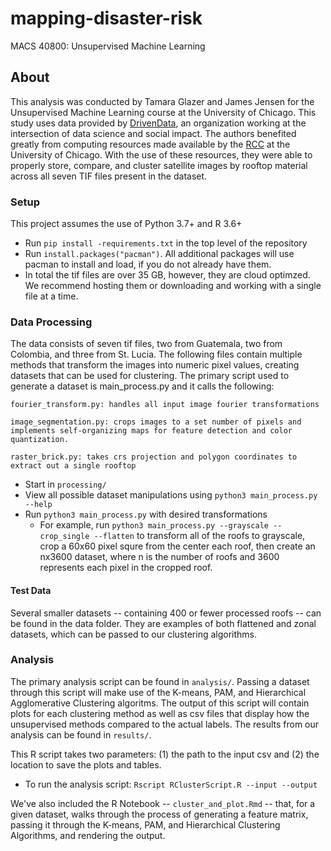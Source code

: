 # mapping-disaster-risk
MACS 40800: Unsupervised Machine Learning 

## About
This analysis was conducted by Tamara Glazer and James Jensen for the Unsupervised Machine Learning course at the University of Chicago. This study uses data provided by [DrivenData](https://www.drivendata.org/competitions/58/disaster-response-roof-type/data/), an organization working at the intersection of data science and social impact. The authors benefited greatly from computing resources made available by the [RCC](https://rcc.uchicago.edu/resources) at the University of Chicago. With the use of these resources, they were able to properly store, compare, and cluster satellite images by rooftop material across all seven TIF files present in the dataset. 

### Setup
This project assumes the use of Python 3.7+ and R 3.6+

* Run `pip install -requirements.txt` in the top level of the repository
* Run `install.packages("pacman")`. All additional packages will use pacman to install and load, if you do not already have them. 
* In total the tif files are over 35 GB, however, they are cloud optimzed. We recommend hosting them or downloading and working with a single file at a time. 

### Data Processing

The data consists of seven tif files, two from Guatemala, two from Colombia, and three from St. Lucia. The following files contain multiple methods that transform the images into numeric pixel values, creating datasets that can be used for clustering. The primary script used to generate a dataset is main_process.py and it calls the following: 

```
fourier_transform.py: handles all input image fourier transformations

image_segmentation.py: crops images to a set number of pixels and implements self-organizing maps for feature detection and color quantization.

raster_brick.py: takes crs projection and polygon coordinates to extract out a single rooftop
```

* Start in `processing/`
* View all possible dataset manipulations using `python3 main_process.py --help`
* Run `python3 main_process.py` with desired transformations
    * For example, run `python3 main_process.py --grayscale --crop_single --flatten` to transform all of the roofs to grayscale, crop a 60x60 pixel squre from the center each roof, then create an nx3600 dataset, where n is the number of roofs and 3600 represents each pixel in the cropped roof. 


#### Test Data
Several smaller datasets -- containing 400 or fewer processed roofs -- can be found in the data folder. They are examples of both flattened and zonal datasets, which can be passed to our clustering algorithms. 


### Analysis

The primary analysis script can be found in `analysis/`. Passing a dataset through this script will make use of the K-means, PAM, and Hierarchical Agglomerative Clustering algoritms. The output of this script will contain plots for each clustering method as well as csv files that display how the unsupervised methods compared to the actual labels. The results from our analysis can be found in `results/`.

This R script takes two parameters: (1) the path to the input csv and (2) the location to save the plots and tables.

* To run the analysis script: `Rscript RClusterScript.R --input --output`

We've also included the R Notebook --  `cluster_and_plot.Rmd` -- that, for a given dataset, walks through the process of  generating a feature matrix, passing it through the K-means, PAM, and Hierarchical Clustering Algorithms, and rendering the output. 





